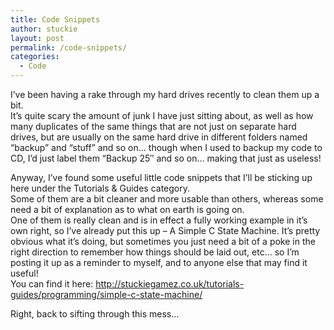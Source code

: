 ```yaml
---
title: Code Snippets
author: stuckie
layout: post
permalink: /code-snippets/
categories:
  - Code
---
```

I&#8217;ve been having a rake through my hard drives recently to clean them up a bit.  
It&#8217;s quite scary the amount of junk I have just sitting about, as well as how many duplicates of the same things that are not just on separate hard drives, but are usually on the same hard drive in different folders named &#8220;backup&#8221; and &#8220;stuff&#8221; and so on&#8230; though when I used to backup my code to CD, I&#8217;d just label them &#8220;Backup 25&#8243; and so on&#8230; making that just as useless!

Anyway, I&#8217;ve found some useful little code snippets that I&#8217;ll be sticking up here under the Tutorials & Guides category.  
Some of them are a bit cleaner and more usable than others, whereas some need a bit of explanation as to what on earth is going on.  
One of them is really clean and is in effect a fully working example in it&#8217;s own right, so I&#8217;ve already put this up &#8211; A Simple C State Machine. It&#8217;s pretty obvious what it&#8217;s doing, but sometimes you just need a bit of a poke in the right direction to remember how things should be laid out, etc&#8230; so I&#8217;m posting it up as a reminder to myself, and to anyone else that may find it useful!  
You can find it here: <http://stuckiegamez.co.uk/tutorials-guides/programming/simple-c-state-machine/>

Right, back to sifting through this mess&#8230;